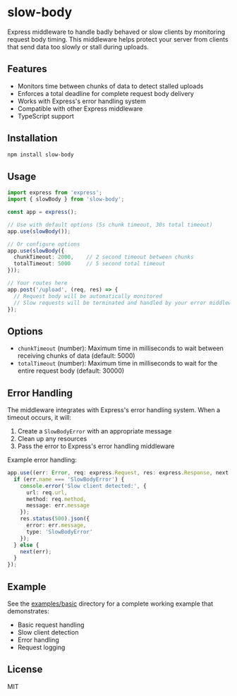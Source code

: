 # slow-body

Express middleware to handle badly behaved or slow clients by monitoring request body timing. This middleware helps protect your server from clients that send data too slowly or stall during uploads.

## Features

- Monitors time between chunks of data to detect stalled uploads
- Enforces a total deadline for complete request body delivery
- Works with Express's error handling system
- Compatible with other Express middleware
- TypeScript support

## Installation

```bash
npm install slow-body
```

## Usage

```typescript
import express from 'express';
import { slowBody } from 'slow-body';

const app = express();

// Use with default options (5s chunk timeout, 30s total timeout)
app.use(slowBody());

// Or configure options
app.use(slowBody({
  chunkTimeout: 2000,    // 2 second timeout between chunks
  totalTimeout: 5000     // 5 second total timeout
}));

// Your routes here
app.post('/upload', (req, res) => {
  // Request body will be automatically monitored
  // Slow requests will be terminated and handled by your error middleware
});
```

## Options

- `chunkTimeout` (number): Maximum time in milliseconds to wait between receiving chunks of data (default: 5000)
- `totalTimeout` (number): Maximum time in milliseconds to wait for the entire request body (default: 30000)

## Error Handling

The middleware integrates with Express's error handling system. When a timeout occurs, it will:

1. Create a `SlowBodyError` with an appropriate message
2. Clean up any resources
3. Pass the error to Express's error handling middleware

Example error handling:

```typescript
app.use((err: Error, req: express.Request, res: express.Response, next: express.NextFunction) => {
  if (err.name === 'SlowBodyError') {
    console.error('Slow client detected:', {
      url: req.url,
      method: req.method,
      message: err.message
    });
    res.status(500).json({ 
      error: err.message,
      type: 'SlowBodyError'
    });
  } else {
    next(err);
  }
});
```

## Example

See the [examples/basic](examples/basic) directory for a complete working example that demonstrates:

- Basic request handling
- Slow client detection
- Error handling
- Request logging

## License

MIT